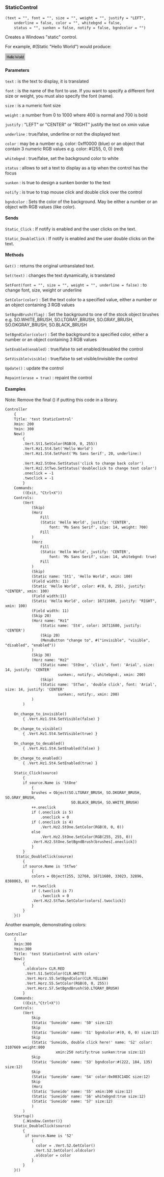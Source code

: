 ### StaticControl

``` suneido
(text = "", font = "", size = "", weight = "", justify = "LEFT",
    underline = false, color = "", whitebgnd = false, 
    status = "", sunken = false, notify = false, bgndcolor = "")
```

Creates a Windows "static" control.

For example, #(Static "Hello World") would produce:

![](<../../res/Static.gif>)

#### Parameters
`text`
: is the text to display, it is translated

`font`
: is the name of the font to use. If you want to specify a different font size or weight, you must also specify the font (name).

`size`
: is a numeric font size

`weight`
: a number from 0 to 1000 where 400 is normal and 700 is bold

`justify`
: "LEFT" or "CENTER" or "RIGHT" justify the text on xmin value

`underline`
: true/false, underline or not the displayed text

`color`
: may be a number e.g. color: 0xff0000 (blue) or an object that contain 3 numeric RGB values e.g. color: #(255, 0, 0) (red)

`whitebgnd`
: true/false, set the background color to white

`status`
: allows to set a text to display as a tip when the control has the focus

`sunken`
: is true to design a sunken border to the text

`notify`
: is true to trap mouse click and double click over the control

`bgndcolor`
: Sets the color of the background. May be either a number or an object with RGB values (like color).

#### Sends
`Static_Click`
: If notify is enabled and the user clicks on the text.

`Static_DoubleClick`
: If notify is enabled and the user double clicks on the text.

#### Methods
`Get()`
: returns the original untranslated text.

`Set(text)`
: changes the text dynamically, is translated

`SetFont(font = "", size = "", weight = "", underline = false)`
: to change font, size, weight or underline

`SetColor(color)`
: Set the text color to a specified value, either a number or an object containing 3 RGB values

`SetBgndBrush(flag)`
: Set the background to one of the stock object brushes e.g. SO.WHITE_BRUSH, SO.LTGRAY_BRUSH, SO.GRAY_BRUSH, SO.DKGRAY_BRUSH, SO.BLACK_BRUSH

`SetBgndColor(color)`
: Set the background to a specified color, either a number or an object containing 3 RGB values

`SetEnabled(enabled)`
: true/false to set enabled/desabled the control

`SetVisible(visible)`
: true/false to set visible/invisible the control

`Update()`
: update the control

`Repaint(erase = true)`
: repaint the control

#### Examples

Note: Remove the final () if putting this code in a library.

``` suneido
Controller
    {
    Title: 'test StaticControl'
    Xmin: 200
    Ymin: 300
    New()
        {
        .Vert.St1.SetColor(RGB(0, 0, 255))
        .Vert.Hz1.St4.Set('Hello World')
        .Vert.Hz1.St4.SetFont('Ms Sans Serif', 20, underline:)

        .Vert.Hz2.StOne.SetStatus('click to change back color')
        .Vert.Hz2.StTwo.SetStatus('doubleclick to change text color')
        .oneclick = -1
        .twoclick = -1
        }
    Commands:
        ((Exit, "Ctrl+X"))
    Controls:
        (Vert
            (Skip)
            (Horz
                Fill
                (Static 'Hello World', justify: 'CENTER', 
                    font: 'Ms Sans Serif', size: 14, weight: 700)
                Fill
            )
            (Horz
                Fill
                (Static 'Hello World', justify: 'CENTER',
                    font: 'Ms Sans Serif', size: 14, whitebgnd: true)
                Fill
            )
            (Skip)
            (Static name: 'St1', 'Hello World', xmin: 100)
            (Field width: 11)
            (Static 'Hello World', color: #(0, 0, 255), justify: "CENTER", xmin: 100)
            (Field width:11)
            (Static 'Hello World', color: 16711680, justify: "RIGHT", xmin: 100)
            (Field width: 11)
            (Skip 20)
            (Horz name: "Hz1"
                (Static name: 'St4', color: 16711680, justify: 'CENTER')
                (Skip 20)
                (MenuButton "change to", #("invisible", "visible", "disabled", "enabled"))
            )
            (Skip 30)
            (Horz name: "Hz2"
                (Static name: 'StOne', 'click', font: 'Arial', size: 14, justify: 'CENTER'
                        sunken:, notify:, whitebgnd:, xmin: 200)
                (Skip)
                (Static name: 'StTwo', 'double click', font: 'Arial', size: 14, justify: 'CENTER'
                        sunken:, notify:, xmin: 200)
            )
        )

    On_change_to_invisible()
        { .Vert.Hz1.St4.SetVisible(false) }

    On_change_to_visible()
        { .Vert.Hz1.St4.SetVisible(true) }

    On_change_to_desabled()
        { .Vert.Hz1.St4.SetEnabled(false) }

    On_change_to_enabled()
        { .Vert.Hz1.St4.SetEnabled(true) }

    Static_Click(source)
        {
        if source.Name is 'StOne'
            {
            brushes = Object(SO.LTGRAY_BRUSH, SO.DKGRAY_BRUSH, SO.GRAY_BRUSH,
                              SO.BLACK_BRUSH, SO.WHITE_BRUSH)
            ++.oneclick
            if (.oneclick is 5)
                .oneclick = 0
            if (.oneclick is 4)
                .Vert.Hz2.StOne.SetColor(RGB(0, 0, 0))
            else
                .Vert.Hz2.StOne.SetColor(RGB(255, 255, 0))
            .Vert.Hz2.StOne.SetBgndBrush(brushes[.oneclick])
            }
        }
     Static_DoubleClick(source)
        {
        if source.Name is 'StTwo'
            {
            colors = Object(255, 32768, 16711680, 33023, 32896, 8388863, 0)
            ++.twoclick
            if (.twoclick is 7)
                .twoclick = 0
            .Vert.Hz2.StTwo.SetColor(colors[.twoclick])
            }
        }
    }()
```

Another example, demonstrating colors:

``` suneido
Controller
    {
    Xmin:300
    Ymin:300
    Title: 'test StaticControl with colors'
    New()
        {
         .oldcolor= CLR.RED
         .Vert.S1.SetColor(CLR.WHITE)
         .Vert.Horz.S5.SetBgndColor(CLR.YELLOW)
         .Vert.Horz.S5.SetColor(RGB(0, 0, 255))
         .Vert.Horz.S7.SetBgndBrush(SO.LTGRAY_BRUSH)
        }
    Commands:
        ((Exit,"Ctrl+X"))
    Controls:
        (Vert
            Skip
            (Static 'Suneido' name: 'S0' size:12)
            Skip
            (Static 'Suneido' name: 'S1' bgndcolor:#(0, 0, 0) size:12)
            Skip
            (Static 'Suneido, double click here!' name: 'S2' color: 3107669 weight:800
                       xmin:250 notify:true sunken:true size:12)
            Skip
            (Static 'Suneido' name: 'S3' bgndcolor:#(222, 184, 135) size:12)
            Skip
            (Static 'Suneido' name: 'S4' color:0x003C14DC size:12)
            Skip
            (Horz
            (Static 'Suneido' name: 'S5' xmin:100 size:12)
            (Static 'Suneido' name: 'S6' whitebgnd:true size:12)
            (Static 'Suneido' name: 'S7' size:12)
            )
        )
    Startup()
        {.Window.Center()}
    Static_DoubleClick(source)
        {
         if source.Name is 'S2'
            {
              color = .Vert.S2.GetColor()
             .Vert.S2.SetColor(.oldcolor)
             .oldcolor = color
            }
        }
    }()
```